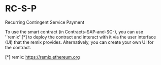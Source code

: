 # RC-S-P
Recurring Contingent Service Payment


To use the smart contract (in Contracts-SAP-and-SC-), you can use ''remix''[*] to deploy the contract and interact with it via the user interface (UI) that the remix provides. Alternatively, you can create your own UI for the contract. 

[*] remix: https://remix.ethereum.org
